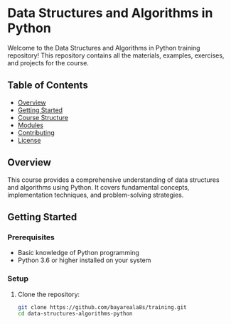 # Data Structures and Algorithms in Python

Welcome to the Data Structures and Algorithms in Python training repository! This repository contains all the materials, examples, exercises, and projects for the course.

## Table of Contents
- [Overview](#overview)
- [Getting Started](#getting-started)
- [Course Structure](#course-structure)
- [Modules](#modules)
- [Contributing](#contributing)
- [License](#license)

## Overview
This course provides a comprehensive understanding of data structures and algorithms using Python. It covers fundamental concepts, implementation techniques, and problem-solving strategies.

## Getting Started

### Prerequisites
- Basic knowledge of Python programming
- Python 3.6 or higher installed on your system

### Setup
1. Clone the repository:
   ```bash
   git clone https://github.com/bayareala8s/training.git
   cd data-structures-algorithms-python
